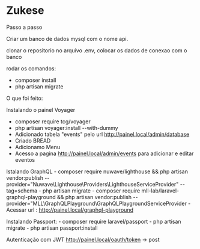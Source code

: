 # Zukese
Passo a passo

Criar um banco de dados mysql com o nome api.

clonar o repositorio
no arquivo .env, colocar os dados de conexao com o banco

rodar os comandos:
- composer install
- php artisan migrate

O que foi feito:

Instalando o painel Voyager
 - composer require tcg/voyager
 - php artisan voyager:install --with-dummy
 - Adicionado tabela "events" pelo url http://painel.local/admin/database
 - Criado BREAD
 - Adicionamo Menu
 - Acesso a pagina http://painel.local/admin/events para adicionar e editar eventos
 
 Istalando GraphQL
    - composer require nuwave/lighthouse && php artisan vendor:publish --       provider="Nuwave\Lighthouse\Providers\LighthouseServiceProvider" --tag=schema
    - php artisan migrate
    - composer require mll-lab/laravel-graphql-playground && php artisan vendor:publish --provider="MLL\GraphQLPlayground\GraphQLPlaygroundServiceProvider
    - Acessar url : http://painel.local/graphql-playground
  
 Instalando Passport:
    - composer require laravel/passport
    - php artisan migrate
    - php artisan passport:install
    
 Autenticação com JWT
 http://painel.local/oauth/token -> post
   
